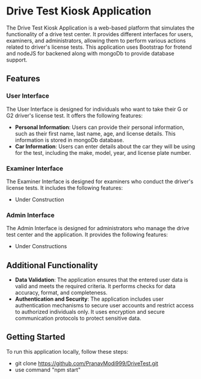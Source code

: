 # Drive Test Kiosk Application

The Drive Test Kiosk Application is a web-based platform that simulates the functionality of a drive test center. It provides different interfaces for users, examiners, and administrators, allowing them to perform various actions related to driver's license tests. This application uses Bootstrap for frotend and nodeJS for backened along with
mongoDb to provide database support.

## Features

### User Interface

The User Interface is designed for individuals who want to take their G or G2 driver's license test. It offers the following features:

- **Personal Information**: Users can provide their personal information, such as their first name, last name, age, and license details. This information is stored in mongoDb database.
- **Car Information**: Users can enter details about the car they will be using for the test, including the make, model, year, and license plate number.

### Examiner Interface

The Examiner Interface is designed for examiners who conduct the driver's license tests. It includes the following features:

- Under Construction

### Admin Interface

The Admin Interface is designed for administrators who manage the drive test center and the application. It provides the following features:

- Under Constructions

## Additional Functionality

- **Data Validation**: The application ensures that the entered user data is valid and meets the required criteria. It performs checks for data accuracy, format, and completeness.
- **Authentication and Security**: The application includes user authentication mechanisms to secure user accounts and restrict access to authorized individuals only. It uses encryption and secure communication protocols to protect sensitive data.

## Getting Started

To run this application locally, follow these steps:

- git clone https://github.com/PranavModi999/DriveTest.git
- use command "npm start"
